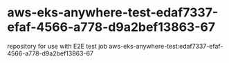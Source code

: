 # aws-eks-anywhere-test-edaf7337-efaf-4566-a778-d9a2bef13863-67
repository for use with E2E test job aws-eks-anywhere-test:edaf7337-efaf-4566-a778-d9a2bef13863-67
